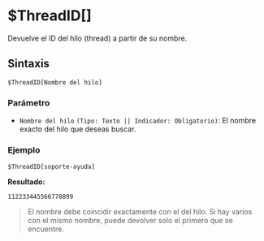 

# $ThreadID[] 

Devuelve el ID del hilo (thread) a partir de su nombre.

## Sintaxis 
```
$ThreadID[Nombre del hilo]
```

### Parámetro
- `Nombre del hilo` `(Tipo: Texto || Indicador: Obligatorio)`: El nombre exacto del hilo que deseas buscar.


### Ejemplo
```
$ThreadID[soporte-ayuda]
```

**Resultado:**  
```
112233445566778899
```

> El nombre debe coincidir exactamente con el del hilo. Si hay varios con el mismo nombre, puede devolver solo el primero que se encuentre.
